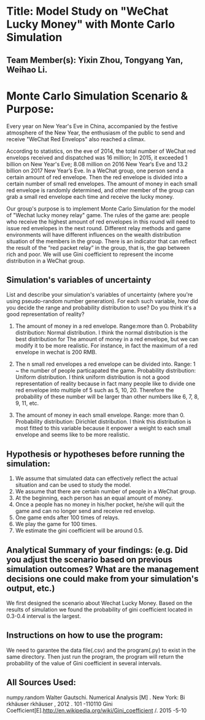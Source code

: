 # Title: Model Study on "WeChat Lucky Money" with Monte Carlo Simulation

## Team Member(s): Yixin Zhou, Tongyang Yan, Weihao Li.

# Monte Carlo Simulation Scenario & Purpose:
Every year on New Year's Eve in China, accompanied by the festive atmosphere of the New Year, the enthusiasm of the public to send and receive "WeChat Red Envelops" also reached a climax.

According to statistics, on the eve of 2014, the total number of WeChat red envelops received and dispatched was 16 million; In 2015, it exceeded 1 billion on New Year's Eve; 8.08 million on 2016 New Year‘s Eve and 13.2 billion on 2017 New Year’s Eve.
In a WeChat group, one person send a certain amount of red envelope. Then the red envelope is divided into a certain number of small red envelopes. The amount of money in each small red envelope is randomly determined, and other member of the group can grab a small red envelope each time and receive the lucky money.

Our group's purpose is to implement Monte Carlo Simulation for the model of "Wechat lucky money relay" game. The rules of the game are: people who receive the highest amount of red envelopes in this round will need to issue red envelopes in the next round. Different relay methods and game environments will have different influences on the wealth distribution situation of the members in the group. There is an indicator that can reflect the result of the “red packet relay” in the group, that is, the gap between rich and poor. We will use Gini coefficient to represent the income distribution in a WeChat group.

## Simulation's variables of uncertainty
List and describe your simulation's variables of uncertainty (where you're using pseudo-random number generation). For each such variable, how did you decide the range and probability distribution to use?  Do you think it's a good representation of reality?
1. The amount of money in a red envelope.
Range:more than 0.
Probability distribution: Normal distribution.
I think the normal distribution is the best distribution for The amount of money in a red envelope, but we can modify it to be more realistic. For instance, in fact the maximum of a red envelope in wechat is 200 RMB.

2. The n small red envelopes a red envelope can be divided into.
Range: 1 ~ the number of people particapated the game.
Probability distribution: Uniform distribution.
I think uniform distribution is not a good representation of reality because in fact many people like to divide one red envelope into multiple of 5 such as 5, 10, 20. Therefore the probability of these number will be larger than other numbers like 6, 7, 8, 9, 11, etc.  

3. The amount of money in each small envelope.
Range: more than 0.
Probability distribution: Dirichlet distribution.
I think this distribution is most fitted to this variable because it enpower a weight to each small envelope and seems like to be more realistic.

## Hypothesis or hypotheses before running the simulation:
1. We assume that simulated data can effectively reflect the actual situation and can be used to study the model.
2. We assume that there are certain number of people in a WeChat group.
3. At the beginning, each person has an equal amount of money. 
4. Once a people has no money in his/her pocket, he/she will quit the game and can no longer send and receive red envelop.
5. One game ends after 100 times of relays.
6. We play the game for 100 times.
7. We estimate the gini coefficient will be around 0.5.


## Analytical Summary of your findings: (e.g. Did you adjust the scenario based on previous simulation outcomes?  What are the management decisions one could make from your simulation's output, etc.)
We first designed the scenario about Wechat Lucky Money. Based on the results of simulation we found the probability of gini coefficient located in 0.3-0.4 interval is the largest.

## Instructions on how to use the program:
We need to garantee the data file(.csv) and the program(.py) to exist in the same directory. Then just run the program, the program will return the probability of the value of Gini coefficient in several intervals.

## All Sources Used:
numpy.random
Walter Gautschi. Numerical Analysis [M] . New York: Bi rkhäuser rkhäuser , 2012 . 101 -110110
Gini Coefficient[E].http://en.wikipedia.org/wiki/Gini_coefficient /. 2015 -5-10
